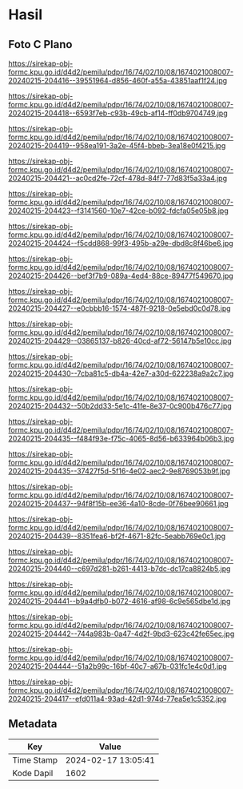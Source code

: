 # Hasil

## Foto C Plano

https://sirekap-obj-formc.kpu.go.id/d4d2/pemilu/pdpr/16/74/02/10/08/1674021008007-20240215-204416--39551964-d856-460f-a55a-43851aaf1f24.jpg

https://sirekap-obj-formc.kpu.go.id/d4d2/pemilu/pdpr/16/74/02/10/08/1674021008007-20240215-204418--6593f7eb-c93b-49cb-af14-ff0db9704749.jpg

https://sirekap-obj-formc.kpu.go.id/d4d2/pemilu/pdpr/16/74/02/10/08/1674021008007-20240215-204419--958ea191-3a2e-45f4-bbeb-3ea18e0f4215.jpg

https://sirekap-obj-formc.kpu.go.id/d4d2/pemilu/pdpr/16/74/02/10/08/1674021008007-20240215-204421--ac0cd2fe-72cf-478d-84f7-77d83f5a33a4.jpg

https://sirekap-obj-formc.kpu.go.id/d4d2/pemilu/pdpr/16/74/02/10/08/1674021008007-20240215-204423--f3141560-10e7-42ce-b092-fdcfa05e05b8.jpg

https://sirekap-obj-formc.kpu.go.id/d4d2/pemilu/pdpr/16/74/02/10/08/1674021008007-20240215-204424--f5cdd868-99f3-495b-a29e-dbd8c8f46be6.jpg

https://sirekap-obj-formc.kpu.go.id/d4d2/pemilu/pdpr/16/74/02/10/08/1674021008007-20240215-204426--bef3f7b9-089a-4ed4-88ce-89477f549670.jpg

https://sirekap-obj-formc.kpu.go.id/d4d2/pemilu/pdpr/16/74/02/10/08/1674021008007-20240215-204427--e0cbbb16-1574-487f-9218-0e5ebd0c0d78.jpg

https://sirekap-obj-formc.kpu.go.id/d4d2/pemilu/pdpr/16/74/02/10/08/1674021008007-20240215-204429--03865137-b826-40cd-af72-56147b5e10cc.jpg

https://sirekap-obj-formc.kpu.go.id/d4d2/pemilu/pdpr/16/74/02/10/08/1674021008007-20240215-204430--7cba81c5-db4a-42e7-a30d-622238a9a2c7.jpg

https://sirekap-obj-formc.kpu.go.id/d4d2/pemilu/pdpr/16/74/02/10/08/1674021008007-20240215-204432--50b2dd33-5e1c-41fe-8e37-0c900b476c77.jpg

https://sirekap-obj-formc.kpu.go.id/d4d2/pemilu/pdpr/16/74/02/10/08/1674021008007-20240215-204435--f484f93e-f75c-4065-8d56-b633964b06b3.jpg

https://sirekap-obj-formc.kpu.go.id/d4d2/pemilu/pdpr/16/74/02/10/08/1674021008007-20240215-204435--37427f5d-5f16-4e02-aec2-9e8769053b9f.jpg

https://sirekap-obj-formc.kpu.go.id/d4d2/pemilu/pdpr/16/74/02/10/08/1674021008007-20240215-204437--94f8f15b-ee36-4a10-8cde-0f76bee90661.jpg

https://sirekap-obj-formc.kpu.go.id/d4d2/pemilu/pdpr/16/74/02/10/08/1674021008007-20240215-204439--8351fea6-bf2f-4671-82fc-5eabb769e0c1.jpg

https://sirekap-obj-formc.kpu.go.id/d4d2/pemilu/pdpr/16/74/02/10/08/1674021008007-20240215-204440--c697d281-b261-4413-b7dc-dc17ca8824b5.jpg

https://sirekap-obj-formc.kpu.go.id/d4d2/pemilu/pdpr/16/74/02/10/08/1674021008007-20240215-204441--b9a4dfb0-b072-4616-af98-6c9e565dbe1d.jpg

https://sirekap-obj-formc.kpu.go.id/d4d2/pemilu/pdpr/16/74/02/10/08/1674021008007-20240215-204442--744a983b-0a47-4d2f-9bd3-623c42fe65ec.jpg

https://sirekap-obj-formc.kpu.go.id/d4d2/pemilu/pdpr/16/74/02/10/08/1674021008007-20240215-204444--51a2b99c-16bf-40c7-a67b-031fc1e4c0d1.jpg

https://sirekap-obj-formc.kpu.go.id/d4d2/pemilu/pdpr/16/74/02/10/08/1674021008007-20240215-204417--efd011a4-93ad-42d1-974d-77ea5e1c5352.jpg


## Metadata

| Key        | Value               |
| ---------- | ------------------- |
| Time Stamp | 2024-02-17 13:05:41 |
| Kode Dapil | 1602                |



